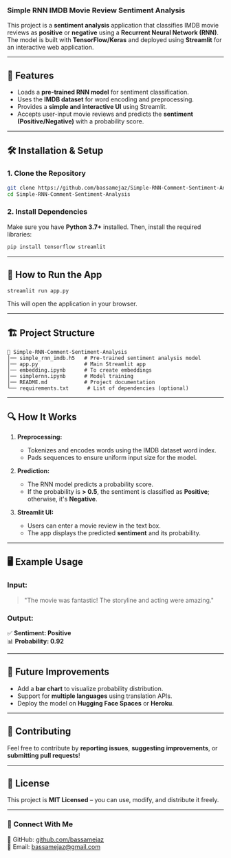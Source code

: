 ### **Simple RNN IMDB Movie Review Sentiment Analysis**  

This project is a **sentiment analysis** application that classifies IMDB movie reviews as **positive** or **negative** using a **Recurrent Neural Network (RNN)**. The model is built with **TensorFlow/Keras** and deployed using **Streamlit** for an interactive web application.

---

## 🚀 **Features**  

- Loads a **pre-trained RNN model** for sentiment classification.  
- Uses the **IMDB dataset** for word encoding and preprocessing.  
- Provides a **simple and interactive UI** using Streamlit.  
- Accepts user-input movie reviews and predicts the **sentiment (Positive/Negative)** with a probability score.  

---

## 🛠 **Installation & Setup**  

### **1. Clone the Repository**  
```bash
git clone https://github.com/bassamejaz/Simple-RNN-Comment-Sentiment-Analysis.git
cd Simple-RNN-Comment-Sentiment-Analysis
```

### **2. Install Dependencies**  
Make sure you have **Python 3.7+** installed. Then, install the required libraries:  

```bash
pip install tensorflow streamlit
```

---

## 📌 **How to Run the App**  

```bash
streamlit run app.py
```

This will open the application in your browser.

---

## 🏗 **Project Structure**  

```
📂 Simple-RNN-Comment-Sentiment-Analysis
│── simple_rnn_imdb.h5   # Pre-trained sentiment analysis model
│── app.py               # Main Streamlit app
│── embedding.ipynb      # To create embeddings
│── simplernn.ipynb      # Model training
│── README.md            # Project documentation
└── requirements.txt      # List of dependencies (optional)
```

---

## 🔍 **How It Works**  

1. **Preprocessing:**
   - Tokenizes and encodes words using the IMDB dataset word index.
   - Pads sequences to ensure uniform input size for the model.

2. **Prediction:**
   - The RNN model predicts a probability score.
   - If the probability is **> 0.5**, the sentiment is classified as **Positive**; otherwise, it's **Negative**.

3. **Streamlit UI:**
   - Users can enter a movie review in the text box.
   - The app displays the predicted **sentiment** and its probability.

---

## 🖥 **Example Usage**  

### **Input:**  
> "The movie was fantastic! The storyline and acting were amazing."

### **Output:**  
✅ **Sentiment: Positive**  
📊 **Probability: 0.92**  

---

## 📌 **Future Improvements**  

- Add a **bar chart** to visualize probability distribution.  
- Support for **multiple languages** using translation APIs.  
- Deploy the model on **Hugging Face Spaces** or **Heroku**.  

---

## 🤝 **Contributing**  

Feel free to contribute by **reporting issues**, **suggesting improvements**, or **submitting pull requests**!  

---

## 📜 **License**  

This project is **MIT Licensed** – you can use, modify, and distribute it freely.  

---

### **📢 Connect With Me**  

🔗 GitHub: [github.com/bassamejaz](https://github.com/bassamejaz)  
📧 Email: [bassamejaz@gmail.com](bassamejaz@gmail.com) 
